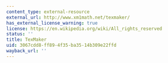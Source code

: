```yaml
---
content_type: external-resource
external_url: http://www.xm1math.net/texmaker/
has_external_license_warning: true
license: https://en.wikipedia.org/wiki/All_rights_reserved
status: ''
title: TexMaker
uid: 3067cdd8-ff89-4f35-ba35-14b309e22ffd
wayback_url: ''
---
```

